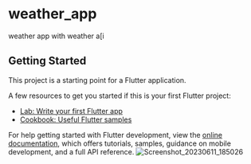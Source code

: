 # weather_app

weather app with weather a[i

## Getting Started

This project is a starting point for a Flutter application.

A few resources to get you started if this is your first Flutter project:

- [Lab: Write your first Flutter app](https://docs.flutter.dev/get-started/codelab)
- [Cookbook: Useful Flutter samples](https://docs.flutter.dev/cookbook)

For help getting started with Flutter development, view the
[online documentation](https://docs.flutter.dev/), which offers tutorials,
samples, guidance on mobile development, and a full API reference.
![Screenshot_20230611_185026](https://github.com/MarawanEldeib/weather_app-_API/assets/105850133/c45438cc-c00c-49b7-88fe-b7cb2cfaa622)
